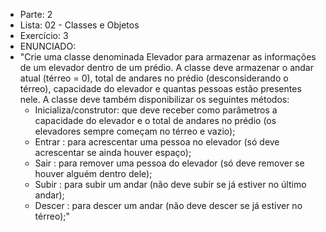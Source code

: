 * Parte: 2
* Lista: 02 - Classes e Objetos
* Exercício: 3
* ENUNCIADO:
* "Crie uma classe denominada Elevador para armazenar as informações de um elevador dentro de um prédio. A classe deve armazenar o andar atual (térreo = 0), total de andares no prédio (desconsiderando o térreo), capacidade do elevador e quantas pessoas estão presentes nele. A classe deve também disponibilizar os seguintes métodos:
  * Inicializa/construtor: que deve receber como parâmetros a capacidade do elevador e o total de andares no prédio (os elevadores sempre começam no térreo e vazio);
  * Entrar : para acrescentar uma pessoa no elevador (só deve acrescentar se ainda houver espaço);
  * Sair : para remover uma pessoa do elevador (só deve remover se houver alguém dentro dele);
  * Subir : para subir um andar (não deve subir se já estiver no último andar);
  * Descer : para descer um andar (não deve descer se já estiver no térreo);"
